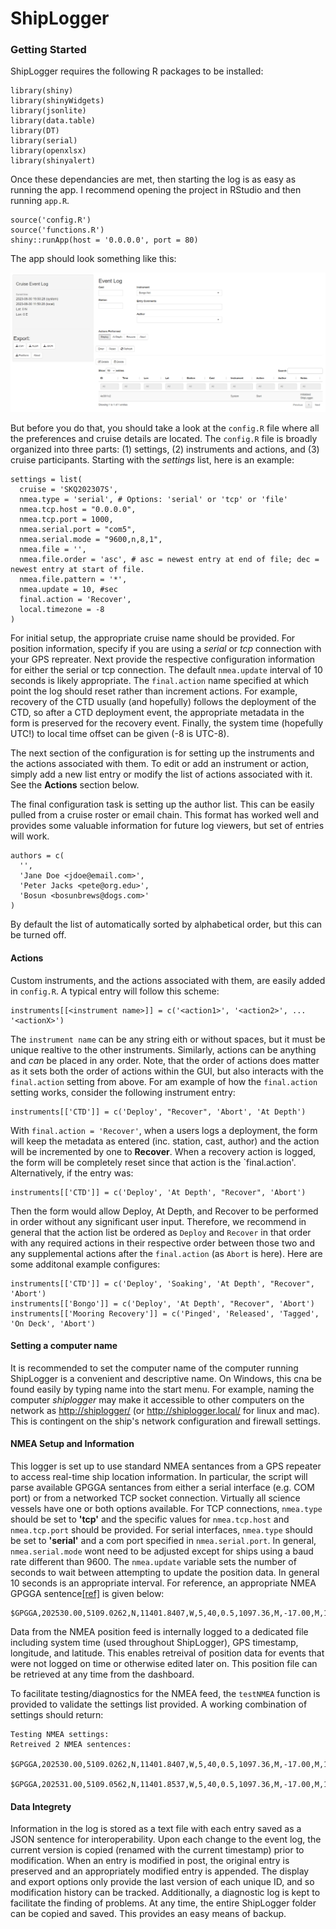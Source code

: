 # ShipLogger

### Getting Started

ShipLogger requires the following R packages to be installed:

    library(shiny)
    library(shinyWidgets)
    library(jsonlite)
    library(data.table)
    library(DT)
    library(serial)
    library(openxlsx)
    library(shinyalert)
  
Once these dependancies are met, then starting the log is as easy as running the app. I recommend opening the project in RStudio and then running `app.R`.

    source('config.R')
    source('functions.R')
    shiny::runApp(host = '0.0.0.0', port = 80)
    
The app should look something like this:

![Blank ShipLogger session.](figures/Screenshot%20Init.png)

But before you do that, you should take a look at the `config.R` file where all the preferences and cruise details are located. The `config.R` file is broadly organized into three parts: (1) settings, (2) instruments and actions, and (3) cruise participants. Starting with the _settings_ list, here is an example:

    settings = list(
      cruise = 'SKQ202307S',
      nmea.type = 'serial', # Options: 'serial' or 'tcp' or 'file'
      nmea.tcp.host = "0.0.0.0",
      nmea.tcp.port = 1000,
      nmea.serial.port = "com5",
      nmea.serial.mode = "9600,n,8,1",
      nmea.file = '',
      nmea.file.order = 'asc', # asc = newest entry at end of file; dec = newest entry at start of file.
      nmea.file.pattern = '*',
      nmea.update = 10, #sec
      final.action = 'Recover',
      local.timezone = -8
    )

For initial setup, the appropriate cruise name should be provided. For position information, specify if you are using a _serial_ or _tcp_ connection with your GPS repreater. Next provide the respective configuration information for either the serial or tcp connection. The default `nmea.update` interval of 10 seconds is likely appropriate. The `final.action` name specified at which point the log should reset rather than increment actions. For example, recovery of the CTD usually (and hopefully) follows the deployment of the CTD, so after a CTD deployment event, the appropriate metadata in the form is preserved for the recovery event. Finally, the system time (hopefully UTC!) to local time offset can be given (-8 is UTC-8). 

The next section of the configuration is for setting up the instruments and the actions associated with them. To edit or add an instrument or action, simply add a new list entry or modify the list of actions associated with it. See the __Actions__ section below.

The final configuration task is setting up the author list. This can be easily pulled from a cruise roster or email chain. This format has worked well and provides some valuable information for future log viewers, but set of entries will work.

    authors = c(
      '',
      'Jane Doe <jdoe@email.com>',
      'Peter Jacks <pete@org.edu>',
      'Bosun <bosunbrews@dogs.com>'
    )

By default the list of automatically sorted by alphabetical order, but this can be turned off.

#### Actions

Custom instruments, and the actions associated with them, are easily added in `config.R`. A typical entry will follow this scheme:

    instruments[[<instrument name>]] = c('<action1>', '<action2>', ... '<actionX>')
    
The `instrument name` can be any string eith or without spaces, but it must be unique realtive to the other instruments. Similarly, actions can be anything and _can_ be placed in any order. Note, that the order of actions does matter as it sets both the order of actions within the GUI, but also interacts with the `final.action` setting from above. For am example of how the `final.action` setting works, consider the following instrument entry:

    instruments[['CTD']] = c('Deploy', "Recover", 'Abort', 'At Depth')
    
With `final.action = 'Recover'`, when a users logs a deployment, the form will keep the metadata as entered (inc. station, cast, author) and the action will be incremented by one to __Recover__. When a recovery action is logged, the form will be completely reset since that action is the `final.action'. Alternatively, if the entry was:

    instruments[['CTD']] = c('Deploy', 'At Depth', "Recover", 'Abort')

Then the form would allow Deploy, At Depth, and Recover to be performed in order without any significant user input. Therefore, we recommend in general that the action list be ordered as `Deploy` and `Recover` in that order with any required actions in their respective order between those two and any supplemental actions after the `final.action` (as `Abort` is here). Here are some additonal example configures:

    instruments[['CTD']] = c('Deploy', 'Soaking', 'At Depth', "Recover", 'Abort')
    instruments[['Bongo']] = c('Deploy', 'At Depth', "Recover", 'Abort')
    instruments[['Mooring Recovery']] = c('Pinged', 'Released', 'Tagged', 'On Deck', 'Abort')
    

#### Setting a computer name

It is recommended to set the computer name of the computer running ShipLogger is a convenient and descriptive name. On Windows, this cna be found easily by typing name into the start menu. For example, naming the computer _shiplogger_ may make it accessible to other computers on the network as [http://shiplogger/](http://shiplogger/) (or http://shiplogger.local/ for linux and mac). This is contingent on the ship's network configuration and firewall settings.

#### NMEA Setup and Information

This logger is set up to use standard NMEA sentances from a GPS repeater to access real-time ship location information. In particular, the script will parse available GPGGA sentances from either a serial interface (e.g. COM port) or from a networked TCP socket connection. Virtually all science vessels have one or both options available. For TCP connections, `nmea.type` should be set to __'tcp'__ and the specific values for `nmea.tcp.host` and `nmea.tcp.port` should be provided. For serial interfaces, `nmea.type` should be set to __'serial'__ and a com port specified in `nmea.serial.port`. In general, `nmea.serial.mode` wont need to be adjusted except for ships using a baud rate different than 9600. The `nmea.update` variable sets the number of seconds to wait between attempting to update the position data. In general 10 seconds is an appropriate interval. For reference, an appropriate NMEA GPGGA sentence[[ref]](https://docs.novatel.com/OEM7/Content/Logs/GPGGA.htm) is given below:

    $GPGGA,202530.00,5109.0262,N,11401.8407,W,5,40,0.5,1097.36,M,-17.00,M,18,TSTR*61

Data from the NMEA position feed is internally logged to a dedicated file including system time (used throughout ShipLogger), GPS timestamp, longitude, and latitude. This enables retreival of position data for events that were not logged on time or otherwise edited later on. This position file can be retrieved at any time from the dashboard.

To facilitate testing/diagnostics for the NMEA feed, the `testNMEA` function is provided to validate the settings list provided. A working combination of settings should return:

    Testing NMEA settings:
    Retreived 2 NMEA sentences:
    	 $GPGGA,202530.00,5109.0262,N,11401.8407,W,5,40,0.5,1097.36,M,-17.00,M,18,TSTR*61
    	 $GPGGA,202531.00,5109.0562,N,11401.8537,W,5,40,0.5,1097.36,M,-17.00,M,18,TSTF*62


#### Data Integrety

Information in the log is stored as a text file with each entry saved as a JSON sentence for interoperability. Upon each change to the event log, the current version is copied (renamed with the current timestamp) prior to modification. When an entry is modified in post, the original entry is preserved and an appropriately modified entry is appended. The display and export options only provide the last version of each unique ID, and so modification history can be tracked. Additionally, a diagnostic log is kept to facilitate the finding of problems. At any time, the entire ShipLogger folder can be copied and saved. This provides an easy means of backup.
